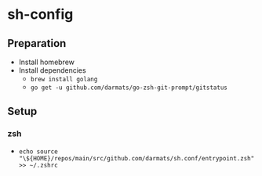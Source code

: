 # sh-config

## Preparation

- Install homebrew
- Install dependencies
  - `brew install golang`
  - `go get -u github.com/darmats/go-zsh-git-prompt/gitstatus`

## Setup

### zsh

- `echo source "\${HOME}/repos/main/src/github.com/darmats/sh.conf/entrypoint.zsh" >> ~/.zshrc`
